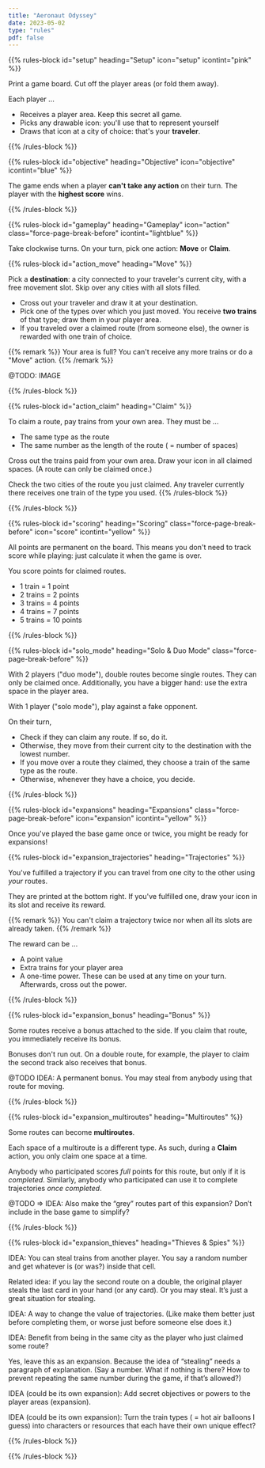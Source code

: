 ```yaml
---
title: "Aeronaut Odyssey"
date: 2023-05-02
type: "rules"
pdf: false
---
```


{{% rules-block id="setup" heading="Setup" icon="setup" icontint="pink" %}}

Print a game board. Cut off the player areas (or fold them away).

Each player ...

* Receives a player area. Keep this secret all game.
* Picks any drawable icon: you'll use that to represent yourself
* Draws that icon at a city of choice: that's your **traveler**.

{{% /rules-block %}}

{{% rules-block id="objective" heading="Objective" icon="objective" icontint="blue" %}}

The game ends when a player **can't take any action** on their turn. The player with the **highest score** wins.

{{% /rules-block %}}

{{% rules-block id="gameplay" heading="Gameplay" icon="action" class="force-page-break-before" icontint="lightblue" %}}

Take clockwise turns. On your turn, pick one action: **Move** or **Claim**.

{{% rules-block id="action_move" heading="Move" %}}

Pick a **destination**: a city connected to your traveler's current city, with a free movement slot. Skip over any cities with all slots filled.

* Cross out your traveler and draw it at your destination.
* Pick one of the types over which you just moved. You receive **two trains** of that type; draw them in your player area.
* If you traveled over a claimed route (from someone else), the owner is rewarded with one train of choice.

{{% remark %}}
Your area is full? You can't receive any more trains or do a "Move" action.
{{% /remark %}}

@TODO: IMAGE

{{% /rules-block %}}

{{% rules-block id="action_claim" heading="Claim" %}}

To claim a route, pay trains from your own area. They must be ...

* The same type as the route
* The same number as the length of the route ( = number of spaces)

Cross out the trains paid from your own area. Draw your icon in all claimed spaces. (A route can only be claimed once.)

Check the two cities of the route you just claimed. Any traveler currently there receives one train of the type you used.
{{% /rules-block %}}

{{% /rules-block %}}

{{% rules-block id="scoring" heading="Scoring" class="force-page-break-before" icon="score" icontint="yellow" %}}

All points are permanent on the board. This means you don't need to track score while playing: just calculate it when the game is over.

You score points for claimed routes.
* 1 train = 1 point
* 2 trains = 2 points
* 3 trains = 4 points
* 4 trains = 7 points
* 5 trains = 10 points

{{% /rules-block %}}

{{% rules-block id="solo_mode" heading="Solo & Duo Mode" class="force-page-break-before" %}}

With 2 players ("duo mode"), double routes become single routes. They can only be claimed once. Additionally, you have a bigger hand: use the extra space in the player area.

With 1 player ("solo mode"), play against a fake opponent. 

On their turn,
* Check if they can claim any route. If so, do it.
* Otherwise, they move from their current city to the destination with the lowest number.
* If you move over a route they claimed, they choose a train of the same type as the route.
* Otherwise, whenever they have a choice, you decide.

{{% /rules-block %}}

{{% rules-block id="expansions" heading="Expansions" class="force-page-break-before" icon="expansion" icontint="yellow" %}}

Once you've played the base game once or twice, you might be ready for expansions!

{{% rules-block id="expansion_trajectories" heading="Trajectories" %}}

You've fulfilled a trajectory if you can travel from one city to the other using _your_ routes.

They are printed at the bottom right. If you've fulfilled one, draw your icon in its slot and receive its reward. 

{{% remark %}}
You can't claim a trajectory twice nor when all its slots are already taken.
{{% /remark %}}

The reward can be ...
* A point value
* Extra trains for your player area
* A one-time power. These can be used at any time on your turn. Afterwards, cross out the power.

{{% /rules-block %}}

{{% rules-block id="expansion_bonus" heading="Bonus" %}}

Some routes receive a bonus attached to the side. If you claim that route, you immediately receive its bonus.

Bonuses don't run out. On a double route, for example, the player to claim the second track also receives that bonus.

@TODO IDEA: A permanent bonus. You may steal from anybody using that route for moving.

{{% /rules-block %}}

{{% rules-block id="expansion_multiroutes" heading="Multiroutes" %}}

Some routes can become **multiroutes**.

Each space of a multiroute is a different type. As such, during a **Claim** action, you only claim one space at a time. 

Anybody who participated scores _full_ points for this route, but only if it is _completed_. Similarly, anybody who participated can use it to complete trajectories _once completed_.

@TODO => IDEA: Also make the “grey” routes part of this expansion? Don’t include in the base game to simplify?

{{% /rules-block %}}

{{% rules-block id="expansion_thieves" heading="Thieves & Spies" %}}

IDEA: You can steal trains from another player. You say a random number and get whatever is (or was?) inside that cell.

Related idea: if you lay the second route on a double, the original player steals the last card in your hand (or any card). Or you may steal. It’s just a great situation for stealing.

IDEA: A way to change the value of trajectories. (Like make them better just before completing them, or worse just before someone else does it.)

IDEA: Benefit from being in the same city as the player who just claimed some route?

Yes, leave this as an expansion. Because the idea of “stealing” needs a paragraph of explanation. (Say a number. What if nothing is there? How to prevent repeating the same number during the game, if that’s allowed?)

IDEA (could be its own expansion): Add secret objectives or powers to the player areas (expansion).

IDEA (could be its own expansion): Turn the train types ( = hot air balloons I guess) into characters or resources that each have their own unique effect?

{{% /rules-block %}}

{{% /rules-block %}}




